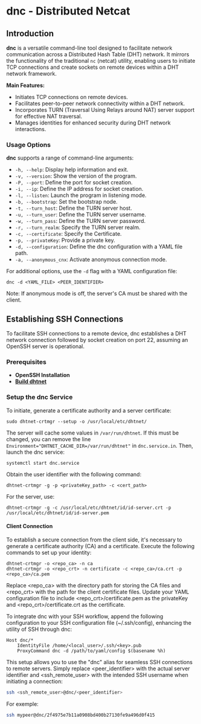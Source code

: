 # dnc - Distributed Netcat

## Introduction

**dnc** is a versatile command-line tool designed to facilitate network communication across a Distributed Hash Table (DHT) network. It mirrors the functionality of the traditional `nc` (netcat) utility, enabling users to initiate TCP connections and create sockets on remote devices within a DHT network framework.

**Main Features:**
- Initiates TCP connections on remote devices.
- Facilitates peer-to-peer network connectivity within a DHT network.
- Incorporates TURN (Traversal Using Relays around NAT) server support for effective NAT traversal.
- Manages identities for enhanced security during DHT network interactions.

### Usage Options

**dnc** supports a range of command-line arguments:

- `-h, --help`: Display help information and exit.
- `-v, --version`: Show the version of the program.
- `-P, --port`: Define the port for socket creation.
- `-i, --ip`: Define the IP address for socket creation.
- `-l, --listen`: Launch the program in listening mode.
- `-b, --bootstrap`: Set the bootstrap node.
- `-t, --turn_host`: Define the TURN server host.
- `-u, --turn_user`: Define the TURN server username.
- `-w, --turn_pass`: Define the TURN server password.
- `-r, --turn_realm`: Specify the TURN server realm.
- `-c, --certificate`: Specify the Certificate.
- `-p, --privateKey`: Provide a private key.
- `-d, --configuration`: Define the dnc configuration with a YAML file path.
- `-a, --anonymous_cnx`: Activate anonymous connection mode.

For additional options, use the `-d` flag with a YAML configuration file:
```shell
dnc -d <YAML_FILE> <PEER_IDENTIFIER>
```
Note: If anonymous mode is off, the server's CA must be shared with the client.

## Establishing SSH Connections
To facilitate SSH connections to a remote device, dnc establishes a DHT network connection followed by socket creation on port 22, assuming an OpenSSH server is operational.

### Prerequisites
- **OpenSSH Installation**
- **[Build dhtnet](../../BUILD.md)**

### Setup the dnc Service
To initiate, generate a certificate authority and a server certificate:

```shell
sudo dhtnet-crtmgr --setup -o /usr/local/etc/dhtnet/
```
The server will cache some values in `/var/run/dhtnet`. If this must be changed,
you can remove the line `Environment="DHTNET_CACHE_DIR=/var/run/dhtnet"` in `dnc.service.in`.
Then, launch the dnc service:
```shell
systemctl start dnc.service
```
Obtain the user identifier with the following command:
```shell
dhtnet-crtmgr -g -p <privateKey_path> -c <cert_path>
```
For the server, use:
```shell
dhtnet-crtmgr -g -c /usr/local/etc/dhtnet/id/id-server.crt -p /usr/local/etc/dhtnet/id/id-server.pem
```

#### Client Connection
To establish a secure connection from the client side, it's necessary to generate a certificate authority (CA) and a certificate. Execute the following commands to set up your identity:

```shell
dhtnet-crtmgr -o <repo_ca> -n ca
dhtnet-crtmgr -o <repo_crt> -n certificate -c <repo_ca>/ca.crt -p <repo_ca>/ca.pem
```
Replace <repo_ca> with the directory path for storing the CA files and <repo_crt> with the path for the client certificate files. Update your YAML configuration file to include <repo_crt>/certificate.pem as the privateKey and <repo_crt>/certificate.crt as the certificate.

To integrate dnc with your SSH workflow, append the following configuration to your SSH configuration file (~/.ssh/config), enhancing the utility of SSH through dnc:

```ssh
Host dnc/*
    IdentityFile /home/<local_user>/.ssh/<key>.pub
    ProxyCommand dnc -d /path/to/yaml/config $(basename %h)
```

This setup allows you to use the "dnc" alias for seamless SSH connections to remote servers. Simply replace <peer_identifier> with the actual server identifier and <ssh_remote_user> with the intended SSH username when initiating a connection:
```sh
ssh <ssh_remote_user>@dnc/<peer_identifier>
```
For exemple:
```sh
ssh mypeer@dnc/2f4975e7b11a0908bd400b27130fe9a496d0f415
```
